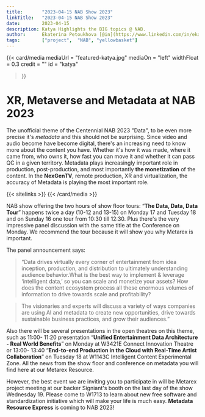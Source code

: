```yaml
---
title:       "2023-04-15 NAB Show 2023"
linkTitle:   "2023-04-15 NAB Show 2023"
date:        2023-04-15
description: Katya Highlights the BIG topics @ NAB.
author:      Ekaterina Petoukhova [@in](https://www.linkedin.com/in/ekaterina-petoukhova-84141959/)
tags:        ["project",  "NAB", "yellowbasket"]
---
```


{{< card/media
    mediaUrl =  "featured-katya.jpg"
    mediaOn  =  "left"
    widthFloat = 0.3
    credit   =  ""
    id       =  "katya"
>}}

# XR, Metaverse and Metadata at NAB 2023

The unofficial theme of the Centennial NAB 2023 "Data", to be even more precise
it's _metadata_ and this should not be surprising. Since video and audio become
have become digital, there's an increasing need to know more about the content
you have. Whether it's how it was made, where it came from, who owns it, how
fast you can move it and whether it can pass QC in a given territory. Metadata
plays increasingly important role in production, post-production, and most
importantly **the monetization** of the content. In the **NexGenTV**, remote
production, XR and virtualization, the accuracy of Metadata is playing the most
important role.

{{< sitelinks >}}
{{< /card/media >}}

<!-- ####################################################################### -->

NAB show offering the two hours of show floor tours: “**The Data, Data, Data
Tour**” happens twice a day (10-12 and 13-15) on Monday 17 and Tuesday 18 and on
Sunday 16 one tour from 10:30 till 12:30. Plus there's the very impressive panel
discussion with the same title at the Conference on Monday. We recommend the
tour because it will show you why Metarex is important.

The panel announcement says:

> “Data drives virtually every corner of
entertainment from idea inception, production, and distribution to ultimately
understanding audience behavior.What is the best way to implement & leverage
‘intelligent data,’ so you can scale and monetize your assets? How does the
content ecosystem process all these enormous volumes of information to drive
towards scale and profitability?

>The visionaries and experts will discuss a variety of ways companies are using
AI and metadata to create new opportunities, drive towards sustainable business
practices, and grow their audiences.”

Also there will be several presentations in the open theatres on this theme,
such as  11:00- 11:20 presentation “**Unified Entertainment Data Architecture -
Real World Benefits**” on Monday at W3421E Connect Innovation Theatre or  13:00-
13:40 “**End-to-end Production in the Cloud with Real-Time Artist Collaboration**”
on Tuesday 18 at W1143C Intelligent Content Experimental Zone. All the news from
the show floor and conference on metadata you will find here at  our Metarex
Resource.

However, the best event we are inviting you to participate in will be Metarex
project meeting at our backer Signiant's booth on the last day of the show
Wednesday 19. Please come to W1713 to learn about new free software and
standardization initiative which will make your life is much easy. **Metadata
Resource Express** is coming to NAB 2023!
